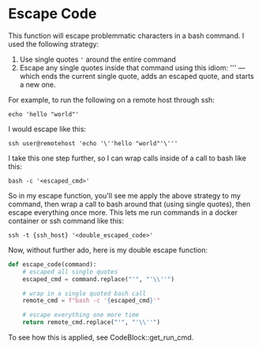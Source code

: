 # Escape Code

This function will escape problemmatic characters in a bash command. I used the following strategy:

1. Use single quotes `'` around the entire command
2. Escape any single quotes inside that command using this idiom: '\'' — which ends the current single quote, adds an escaped quote, and starts a new one.

For example, to run the following on a remote host through ssh:

```
echo 'hello "world"'
```

I would escape like this:

```
ssh user@remotehost 'echo '\''hello "world"'\'''
```

I take this one step further, so I can wrap calls inside of a call to bash like this:

```
bash -c '<escaped_cmd>'
```

So in my escape function, you'll see me apply the above strategy to my command, then wrap a call to bash around that (using single quotes), then escape everything once more. This lets me run commands in a docker container or ssh command like this:

```
ssh -t {ssh_host} '<double_escaped_code>'
```

Now, without further ado, here is my double escape function:

```python {name=funcs}
def escape_code(command):
    # escaped all single quotes
    escaped_cmd = command.replace("'", "'\\''")

    # wrap in a single quoted bash call
    remote_cmd = f"bash -c '{escaped_cmd}'"

    # escape everything one more time
    return remote_cmd.replace("'", "'\\''")
```

To see how this is applied, see CodeBlock::get_run_cmd.
